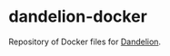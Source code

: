 dandelion-docker
================

Repository of Docker files for [Dandelion](https://github.com/dandelion).
